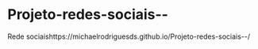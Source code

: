 # Projeto-redes-sociais--
Rede sociaishttps://michaelrodriguesds.github.io/Projeto-redes-sociais--/
